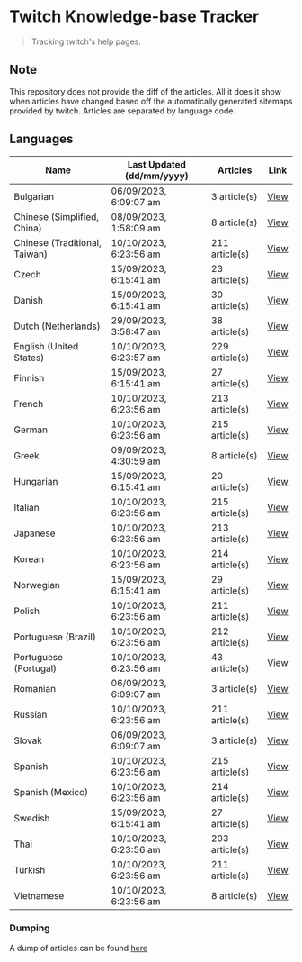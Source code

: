# Twitch Knowledge-base Tracker
> Tracking twitch's help pages. 

## Note
This repository does not provide the diff of the articles. All it does it show when articles have changed based
off the automatically generated sitemaps provided by twitch. Articles are separated by language code.

## Languages

| Name                          | Last Updated (dd/mm/yyyy) | Articles       | Link                   |
|-------------------------------|---------------------------|----------------|------------------------|
| Bulgarian                     | 06/09/2023, 6:09:07 am    | 3 article(s)   | [View](docs/bg.md)     |
| Chinese (Simplified, China)   | 08/09/2023, 1:58:09 am    | 8 article(s)   | [View](docs/zh_CN.md)  |
| Chinese (Traditional, Taiwan) | 10/10/2023, 6:23:56 am    | 211 article(s) | [View](docs/zh_TW.md)  |
| Czech                         | 15/09/2023, 6:15:41 am    | 23 article(s)  | [View](docs/cs.md)     |
| Danish                        | 15/09/2023, 6:15:41 am    | 30 article(s)  | [View](docs/da.md)     |
| Dutch (Netherlands)           | 29/09/2023, 3:58:47 am    | 38 article(s)  | [View](docs/nl_NL.md)  |
| English (United States)       | 10/10/2023, 6:23:57 am    | 229 article(s) | [View](docs/en_US.md)  |
| Finnish                       | 15/09/2023, 6:15:41 am    | 27 article(s)  | [View](docs/fi.md)     |
| French                        | 10/10/2023, 6:23:56 am    | 213 article(s) | [View](docs/fr.md)     |
| German                        | 10/10/2023, 6:23:56 am    | 215 article(s) | [View](docs/de.md)     |
| Greek                         | 09/09/2023, 4:30:59 am    | 8 article(s)   | [View](docs/el.md)     |
| Hungarian                     | 15/09/2023, 6:15:41 am    | 20 article(s)  | [View](docs/hu.md)     |
| Italian                       | 10/10/2023, 6:23:56 am    | 215 article(s) | [View](docs/it.md)     |
| Japanese                      | 10/10/2023, 6:23:56 am    | 213 article(s) | [View](docs/ja.md)     |
| Korean                        | 10/10/2023, 6:23:56 am    | 214 article(s) | [View](docs/ko.md)     |
| Norwegian                     | 15/09/2023, 6:15:41 am    | 29 article(s)  | [View](docs/no.md)     |
| Polish                        | 10/10/2023, 6:23:56 am    | 211 article(s) | [View](docs/pl.md)     |
| Portuguese (Brazil)           | 10/10/2023, 6:23:56 am    | 212 article(s) | [View](docs/pt_BR.md)  |
| Portuguese (Portugal)         | 10/10/2023, 6:23:56 am    | 43 article(s)  | [View](docs/pt_PT.md)  |
| Romanian                      | 06/09/2023, 6:09:07 am    | 3 article(s)   | [View](docs/ro.md)     |
| Russian                       | 10/10/2023, 6:23:56 am    | 211 article(s) | [View](docs/ru.md)     |
| Slovak                        | 06/09/2023, 6:09:07 am    | 3 article(s)   | [View](docs/sk.md)     |
| Spanish                       | 10/10/2023, 6:23:56 am    | 215 article(s) | [View](docs/es.md)     |
| Spanish (Mexico)              | 10/10/2023, 6:23:56 am    | 214 article(s) | [View](docs/es_MX.md)  |
| Swedish                       | 15/09/2023, 6:15:41 am    | 27 article(s)  | [View](docs/sv.md)     |
| Thai                          | 10/10/2023, 6:23:56 am    | 203 article(s) | [View](docs/th.md)     |
| Turkish                       | 10/10/2023, 6:23:56 am    | 211 article(s) | [View](docs/tr.md)     |
| Vietnamese                    | 10/10/2023, 6:23:56 am    | 8 article(s)   | [View](docs/vi.md)     |

### Dumping
A dump of articles can be found [here](docs/RAW.md)